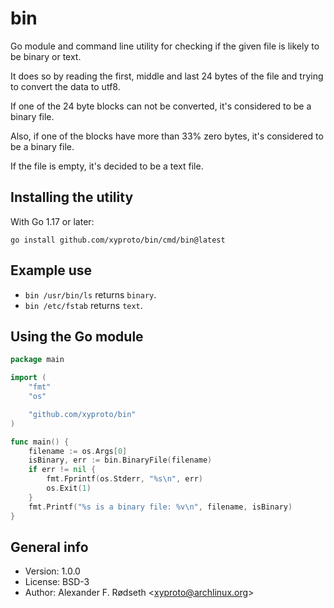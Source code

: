 # bin

Go module and command line utility for checking if the given file is likely to be binary or text.

It does so by reading the first, middle and last 24 bytes of the file and trying to convert the data to utf8.

If one of the 24 byte blocks can not be converted, it's considered to be a binary file.

Also, if one of the blocks have more than 33% zero bytes, it's considered to be a binary file.

If the file is empty, it's decided to be a text file.

## Installing the utility

With Go 1.17 or later:

    go install github.com/xyproto/bin/cmd/bin@latest

## Example use

* `bin /usr/bin/ls` returns `binary`.
* `bin /etc/fstab` returns `text`.

## Using the Go module

```go
package main

import (
    "fmt"
    "os"

    "github.com/xyproto/bin"
)

func main() {
    filename := os.Args[0]
    isBinary, err := bin.BinaryFile(filename)
    if err != nil {
        fmt.Fprintf(os.Stderr, "%s\n", err)
        os.Exit(1)
    }
    fmt.Printf("%s is a binary file: %v\n", filename, isBinary)
}
```

## General info

* Version: 1.0.0
* License: BSD-3
* Author: Alexander F. Rødseth &lt;xyproto@archlinux.org&gt;
